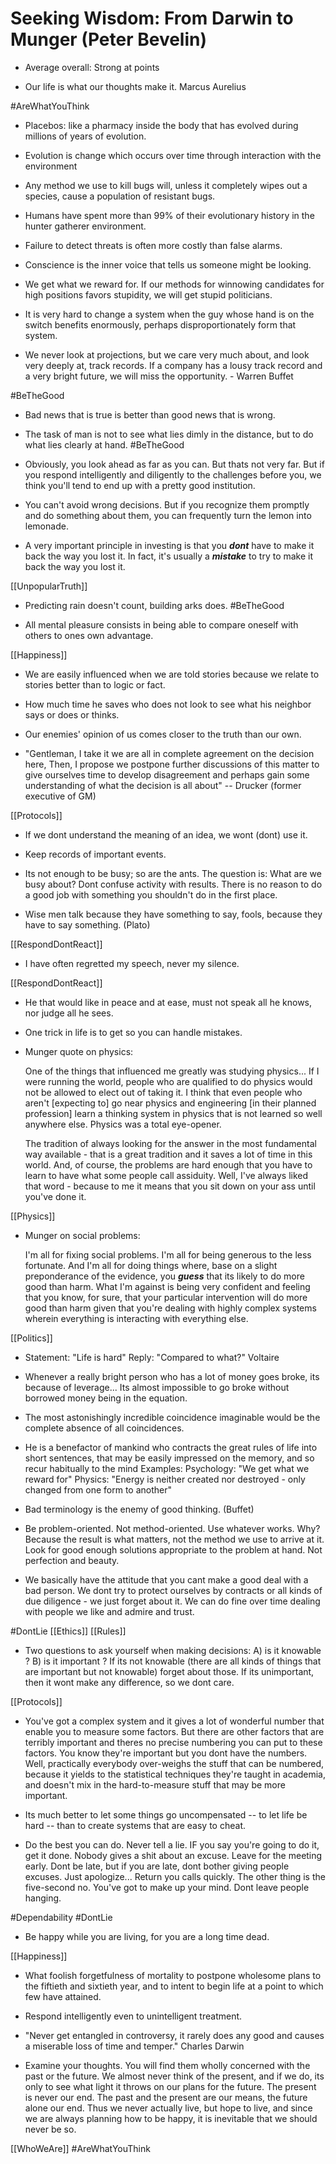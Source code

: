 # Seeking Wisdom: From Darwin to Munger  (Peter Bevelin)

- Average overall: Strong at points

- Our life is what our thoughts make it. Marcus Aurelius

#AreWhatYouThink

- Placebos: like a pharmacy inside the body that has evolved during millions of years of evolution.

- Evolution is change which occurs over time through interaction with the environment

- Any method we use to kill bugs will, unless it completely wipes out a species, cause a population of resistant bugs.

- Humans have spent more than 99% of their evolutionary history in the hunter gatherer environment.

- Failure to detect threats is often more costly than false alarms.

- Conscience is the inner voice that tells us someone might be looking.

- We get what we reward for.  If our methods for winnowing candidates for high positions favors stupidity, we will get stupid politicians.

- It is very hard to change a system when the guy whose hand is on the switch benefits enormously, perhaps disproportionately form that system.

- We never look at projections, but we care very much about, and look very deeply at, track records. If a company has a lousy track record and a very bright future, we will miss the opportunity. - Warren Buffet

#BeTheGood

- Bad news that is true is better than good news that is wrong.

- The task of man is not to see what lies dimly in the distance, but to do what lies clearly at hand. #BeTheGood

- Obviously, you look ahead as far as you can. But thats not very far. But if you respond intelligently and diligently to the challenges before you, we think you'll tend to end up with a pretty good institution.

- You can't avoid wrong decisions. But if you recognize them promptly and do something about them, you can frequently turn the lemon into lemonade.

- A very important principle in investing is that you **_dont_** have to make it back the way you lost it. In fact, it's usually a **_mistake_** to try to make it back the way you lost it.

[[UnpopularTruth]]

- Predicting rain doesn't count, building arks does. #BeTheGood

- All mental pleasure consists in being able to compare oneself with others to ones own advantage.

[[Happiness]]

- We are easily influenced when we are told stories because we relate to stories better than to logic or fact.

- How much time he saves who does not look to see what his neighbor says or does or thinks.

- Our enemies' opinion of us comes closer to the truth than our own.

- "Gentleman, I take it we are all in complete agreement on the decision here, Then, I propose we postpone further discussions of this matter to give ourselves time to develop disagreement and perhaps gain some understanding of what the decision is all about" -- Drucker (former executive of GM)

[[Protocols]]

- If we dont understand the meaning of an idea, we wont (dont) use it.

- Keep records of important events.

- Its not enough to be busy; so are the ants. The question is: What are we busy about? Dont confuse activity with results. There is no reason to do a good job with something you shouldn't do in the first place.

- Wise men talk because they have something to say, fools, because they have to say something. (Plato)

[[RespondDontReact]]

- I have often regretted my speech, never my silence.

[[RespondDontReact]]

- He that would like in peace and at ease, must not speak all he knows, nor judge all he sees.

- One trick in life is to get so you can handle mistakes.

- Munger quote on physics:

    One of the things that influenced me greatly was studying
    physics... If I were running the world, people who are qualified to do
    physics would not be allowed to elect out of taking it. I think that
    even people who aren't [expecting to] go near physics and engineering
    [in their planned profession] learn a thinking system in physics that
    is not learned so well anywhere else. Physics was a total eye-opener.

    The tradition of always looking for the answer in the most fundamental
    way available - that is a great tradition and it saves a lot of time
    in this world. And, of course, the problems are hard enough that you
    have to learn to have what some people call assiduity. Well, I've
    always liked that word - because to me it means that you sit down on
    your ass until you've done it.

[[Physics]]

- Munger on social problems:

  I'm all for fixing social problems. I'm all for being generous to
  the less fortunate. And I'm all for doing things where, base on a
  slight preponderance of the evidence, you **_guess_** that its
  likely to do more good than harm. What I'm against is being very
  confident and feeling that you know, for sure, that your particular
  intervention will do more good than harm given that you're dealing
  with highly complex systems wherein everything is interacting with
  everything else.

[[Politics]]

- Statement: "Life is hard" Reply: "Compared to what?" Voltaire

- Whenever a really bright person who has a lot of money goes broke, its because of leverage... Its almost impossible to go broke without borrowed money being in the equation.

- The most astonishingly incredible coincidence imaginable would be the complete absence of all coincidences.

- He is a benefactor of mankind who contracts the great rules of life into short sentences, that may be easily impressed on the memory, and so recur habitually to the mind
  Examples: Psychology: "We get what we reward for"
  	    Physics:    "Energy is neither created nor destroyed - only changed from one form to another"

- Bad terminology is the enemy of good thinking. (Buffet)

- Be problem-oriented. Not method-oriented. Use whatever works.  Why? Because the result is what matters, not the method we use to arrive at it. Look for good enough solutions appropriate to the problem at hand. Not perfection and beauty.

- We basically have the attitude that you cant make a good deal with a bad person. We dont try to protect ourselves by contracts or all kinds of due diligence - we just forget about it. We can do fine over time dealing with people we like and admire and trust.

#DontLie [[Ethics]] [[Rules]]

- Two questions to ask yourself when making decisions:
  A) is it knowable ? B) is it important ? 
  If its not knowable (there are all kinds of things that are important but not knowable) forget about those.
  If its unimportant, then it wont make any difference, so we dont care.

[[Protocols]]

- You've got a complex system and it gives a lot of wonderful number that enable you to measure some factors. But there are other factors that are terribly important and theres no precise numbering you can put to these factors. You know they're important but you dont have the numbers. Well, practically everybody over-weighs the stuff that can be numbered, because it yields to the statistical techniques they're taught in academia, and doesn't mix in the hard-to-measure stuff that may be more important.

- Its much better to let some things go uncompensated -- to let life be hard -- than to create systems that are easy to cheat.

- Do the best you can do. Never tell a lie. IF you say you're going to do it, get it done. Nobody gives a shit about an excuse. Leave for the meeting early. Dont be late, but if you are late, dont bother giving people excuses. Just apologize... Return you calls quickly. The other thing is the five-second no. You've got to make up your mind. Dont leave people hanging.

#Dependability #DontLie

- Be happy while you are living, for you are a long time dead.

[[Happiness]]

- What foolish forgetfulness of mortality to postpone wholesome plans to the fiftieth and sixtieth year, and to intent to begin life at a point to which few have attained.

- Respond intelligently even to unintelligent treatment.

- "Never get entangled in controversy, it rarely does any good and causes a miserable loss of time and temper." Charles Darwin

- Examine your thoughts. You will find them wholly concerned with the past or the future. We almost never think of the present, and if we do, its only to see what light it throws on our plans for the future. The present is never our end. The past and the present are our means, the future alone our end. Thus we never actually live, but hope to live, and since we are always planning how to be happy, it is inevitable that we should never be so.

[[WhoWeAre]] #AreWhatYouThink
